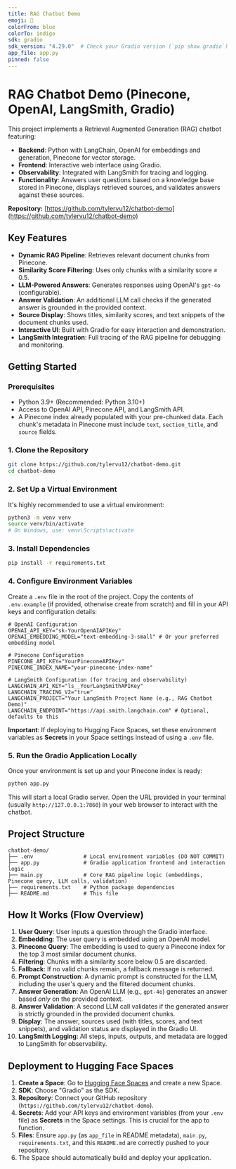 ```yaml
---
title: RAG Chatbot Demo
emoji: 🤖
colorFrom: blue
colorTo: indigo
sdk: gradio
sdk_version: "4.29.0"  # Check your Gradio version (`pip show gradio`) and update if needed
app_file: app.py
pinned: false
---
```


# RAG Chatbot Demo (Pinecone, OpenAI, LangSmith, Gradio)

This project implements a Retrieval Augmented Generation (RAG) chatbot featuring:
*   **Backend**: Python with LangChain, OpenAI for embeddings and generation, Pinecone for vector storage.
*   **Frontend**: Interactive web interface using Gradio.
*   **Observability**: Integrated with LangSmith for tracing and logging.
*   **Functionality**: Answers user questions based on a knowledge base stored in Pinecone, displays retrieved sources, and validates answers against these sources.

**Repository:** [https://github.com/tylervu12/chatbot-demo](https://github.com/tylervu12/chatbot-demo)

## Key Features

*   **Dynamic RAG Pipeline**: Retrieves relevant document chunks from Pinecone.
*   **Similarity Score Filtering**: Uses only chunks with a similarity score ≥ 0.5.
*   **LLM-Powered Answers**: Generates responses using OpenAI's `gpt-4o` (configurable).
*   **Answer Validation**: An additional LLM call checks if the generated answer is grounded in the provided context.
*   **Source Display**: Shows titles, similarity scores, and text snippets of the document chunks used.
*   **Interactive UI**: Built with Gradio for easy interaction and demonstration.
*   **LangSmith Integration**: Full tracing of the RAG pipeline for debugging and monitoring.

## Getting Started

### Prerequisites

*   Python 3.9+ (Recommended: Python 3.10+)
*   Access to OpenAI API, Pinecone API, and LangSmith API.
*   A Pinecone index already populated with your pre-chunked data. Each chunk's metadata in Pinecone must include `text`, `section_title`, and `source` fields.

### 1. Clone the Repository

```bash
git clone https://github.com/tylervu12/chatbot-demo.git
cd chatbot-demo
```

### 2. Set Up a Virtual Environment

It's highly recommended to use a virtual environment:

```bash
python3 -m venv venv
source venv/bin/activate
# On Windows, use: venv\Scripts\activate
```

### 3. Install Dependencies

```bash
pip install -r requirements.txt
```

### 4. Configure Environment Variables

Create a `.env` file in the root of the project. Copy the contents of `.env.example` (if provided, otherwise create from scratch) and fill in your API keys and configuration details:

```env
# OpenAI Configuration
OPENAI_API_KEY="sk-YourOpenAIAPIKey"
OPENAI_EMBEDDING_MODEL="text-embedding-3-small" # Or your preferred embedding model

# Pinecone Configuration
PINECONE_API_KEY="YourPineconeAPIKey"
PINECONE_INDEX_NAME="your-pinecone-index-name"

# LangSmith Configuration (for tracing and observability)
LANGCHAIN_API_KEY="ls__YourLangSmithAPIKey"
LANGCHAIN_TRACING_V2="true"
LANGCHAIN_PROJECT="Your LangSmith Project Name (e.g., RAG Chatbot Demo)"
LANGCHAIN_ENDPOINT="https://api.smith.langchain.com" # Optional, defaults to this
```

**Important**: If deploying to Hugging Face Spaces, set these environment variables as **Secrets** in your Space settings instead of using a `.env` file.

### 5. Run the Gradio Application Locally

Once your environment is set up and your Pinecone index is ready:

```bash
python app.py
```

This will start a local Gradio server. Open the URL provided in your terminal (usually `http://127.0.0.1:7860`) in your web browser to interact with the chatbot.

## Project Structure

```
chatbot-demo/
├── .env                # Local environment variables (DO NOT COMMIT)
├── app.py              # Gradio application frontend and interaction logic
├── main.py             # Core RAG pipeline logic (embeddings, Pinecone query, LLM calls, validation)
├── requirements.txt    # Python package dependencies
├── README.md           # This file
```

## How It Works (Flow Overview)

1.  **User Query**: User inputs a question through the Gradio interface.
2.  **Embedding**: The user query is embedded using an OpenAI model.
3.  **Pinecone Query**: The embedding is used to query a Pinecone index for the top 3 most similar document chunks.
4.  **Filtering**: Chunks with a similarity score below 0.5 are discarded.
5.  **Fallback**: If no valid chunks remain, a fallback message is returned.
6.  **Prompt Construction**: A dynamic prompt is constructed for the LLM, including the user's query and the filtered document chunks.
7.  **Answer Generation**: An OpenAI LLM (e.g., `gpt-4o`) generates an answer based *only* on the provided context.
8.  **Answer Validation**: A second LLM call validates if the generated answer is strictly grounded in the provided document chunks.
9.  **Display**: The answer, sources used (with titles, scores, and text snippets), and validation status are displayed in the Gradio UI.
10. **LangSmith Logging**: All steps, inputs, outputs, and metadata are logged to LangSmith for observability.

## Deployment to Hugging Face Spaces

1.  **Create a Space**: Go to [Hugging Face Spaces](https://huggingface.co/new-space) and create a new Space.
2.  **SDK**: Choose "Gradio" as the SDK.
3.  **Repository**: Connect your GitHub repository (`https://github.com/tylervu12/chatbot-demo`).
4.  **Secrets**: Add your API keys and environment variables (from your `.env` file) as **Secrets** in the Space settings. This is crucial for the app to function.
5.  **Files**: Ensure `app.py` (as `app_file` in README metadata), `main.py`, `requirements.txt`, and this `README.md` are correctly pushed to your repository.
6.  The Space should automatically build and deploy your application.
